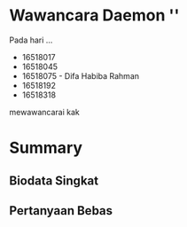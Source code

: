 # Wawancara Daemon ''
Pada hari ...
- 16518017
- 16518045
- 16518075 - Difa Habiba Rahman
- 16518192
- 16518318

mewawancarai kak

# Summary
## Biodata Singkat
  

## Pertanyaan Bebas
